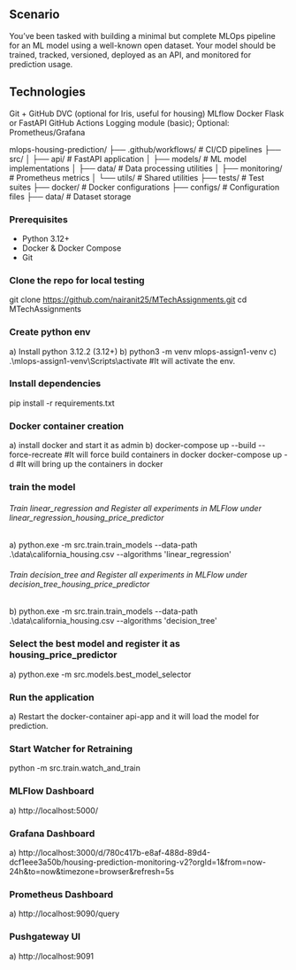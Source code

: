 ## Scenario

You’ve been tasked with building a minimal but complete MLOps pipeline for an ML model using a well-known open dataset. Your model should be trained, tracked, versioned, deployed as an API, and monitored for prediction usage.

## Technologies

Git + GitHub
DVC (optional for Iris, useful for housing)
MLflow
Docker
Flask or FastAPI
GitHub Actions
Logging module (basic); Optional: Prometheus/Grafana


mlops-housing-prediction/
├── .github/workflows/         # CI/CD pipelines
├── src/
│   ├── api/                   # FastAPI application
│   ├── models/                # ML model implementations
│   ├── data/                  # Data processing utilities
│   ├── monitoring/            # Prometheus metrics
│   └── utils/                 # Shared utilities
├── tests/                     # Test suites
├── docker/                    # Docker configurations
├── configs/                   # Configuration files
├── data/                      # Dataset storage

### Prerequisites
- Python 3.12+
- Docker & Docker Compose
- Git

### Clone the repo for local testing
git clone https://github.com/nairanit25/MTechAssignments.git
cd MTechAssignments

### Create python env
a) Install python 3.12.2 (3.12+)
b) python3 -m venv mlops-assign1-venv
c)  .\mlops-assign1-venv\Scripts\activate  #It will activate the env.

### Install dependencies
pip install -r requirements.txt

### Docker container creation
a) install docker and start it as admin
b) docker-compose up --build --force-recreate #It will force build containers in docker
docker-compose up -d  #It will bring up the containers in docker

### train the model
###### Train linear_regression and Register all experiments in MLFlow under linear_regression_housing_price_predictor
a) python.exe -m src.train.train_models --data-path .\data\california_housing.csv --algorithms  'linear_regression'
###### Train decision_tree and Register all experiments in MLFlow under decision_tree_housing_price_predictor
b) python.exe -m src.train.train_models --data-path .\data\california_housing.csv --algorithms  'decision_tree'

### Select the best model and register it as housing_price_predictor
a) python.exe -m src.models.best_model_selector

### Run the application
a) Restart the docker-container api-app and it will load the model for prediction.

### Start Watcher for Retraining
python -m src.train.watch_and_train

### MLFlow Dashboard
a) http://localhost:5000/

### Grafana Dashboard
a) http://localhost:3000/d/780c417b-e8af-488d-89d4-dcf1eee3a50b/housing-prediction-monitoring-v2?orgId=1&from=now-24h&to=now&timezone=browser&refresh=5s

### Prometheus Dashboard
a) http://localhost:9090/query

### Pushgateway UI
a) http://localhost:9091

